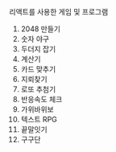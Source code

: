 리액트를 사용한 게임 및 프로그램

1. 2048 만들기
2. 숫자 야구
3. 두더지 잡기
4. 계산기
5. 카드 맞추기
6. 지뢰찾기
7. 로또 추첨기
8. 반응속도 체크 
9. 가위바위보 
10. 텍스트 RPG 
12. 끝말잇기
13. 구구단
